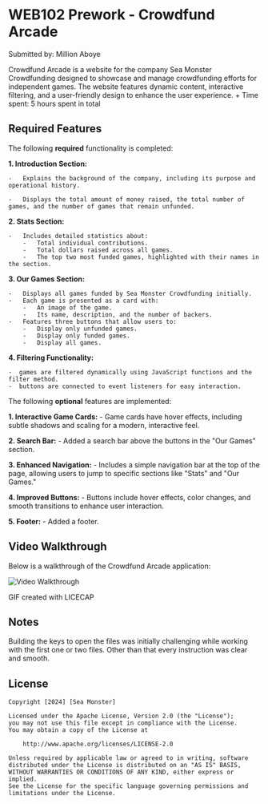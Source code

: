 # WEB102 Prework - Crowdfund Arcade

Submitted by: Million Aboye

Crowdfund Arcade is a website for the company Sea Monster Crowdfunding designed to showcase and manage crowdfunding efforts for independent games. The website features dynamic content, interactive filtering, and a user-friendly design to enhance the user experience.
+
Time spent: 5 hours spent in total

## Required Features

The following **required** functionality is completed:

**1. Introduction Section:**

    -   Explains the background of the company, including its purpose and operational history.

    -   Displays the total amount of money raised, the total number of games, and the number of games that remain unfunded.

**2. Stats Section:**

    -   Includes detailed statistics about:
        -   Total individual contributions.
        -   Total dollars raised across all games.
        -   The top two most funded games, highlighted with their names in the section.

**3. Our Games Section:**

    -   Displays all games funded by Sea Monster Crowdfunding initially.
    -   Each game is presented as a card with:
        -   An image of the game.
        -   Its name, description, and the number of backers.
    -   Features three buttons that allow users to:
        -   Display only unfunded games.
        -   Display only funded games.
        -   Display all games.
**4.  Filtering Functionality:**

    -  games are filtered dynamically using JavaScript functions and the filter method.
    -  buttons are connected to event listeners for easy interaction.

The following **optional** features are implemented:

**1. Interactive Game Cards:**
    -   Game cards have hover effects, including subtle shadows and scaling for a modern, interactive feel.
    
**2.  Search Bar:**
    -   Added a search bar above the buttons in the "Our Games" section.

**3.  Enhanced Navigation:**
    -   Includes a simple navigation bar at the top of the page, allowing users to jump to specific sections like "Stats" and "Our Games."

**4.  Improved Buttons:**
    -   Buttons include hover effects, color changes, and smooth transitions to enhance user interaction.

**5.  Footer:**
    -   Added a footer.



## Video Walkthrough


Below is a walkthrough of the Crowdfund Arcade application:

<img src='Pre-work_walk through.gif' title='Video Walkthrough' width='' alt='Video Walkthrough' />





GIF created with LICECAP
## Notes

Building the keys to open the files was initially challenging while working with the first one or two files. Other than that every instruction was clear and smooth.


## License

    Copyright [2024] [Sea Monster]

    Licensed under the Apache License, Version 2.0 (the "License");
    you may not use this file except in compliance with the License.
    You may obtain a copy of the License at

        http://www.apache.org/licenses/LICENSE-2.0

    Unless required by applicable law or agreed to in writing, software
    distributed under the License is distributed on an "AS IS" BASIS,
    WITHOUT WARRANTIES OR CONDITIONS OF ANY KIND, either express or implied.
    See the License for the specific language governing permissions and
    limitations under the License.
